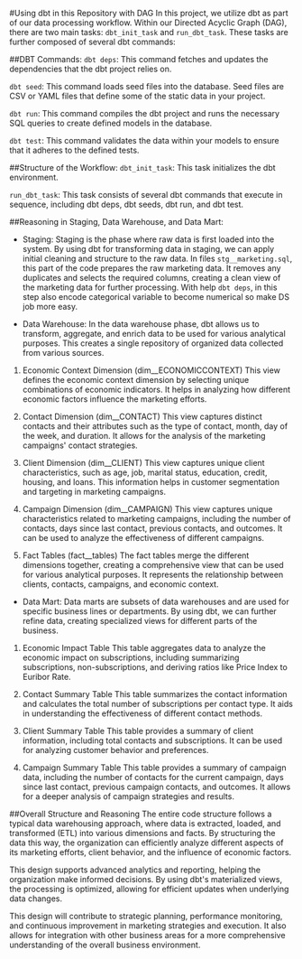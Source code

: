 #Using dbt in this Repository with DAG
In this project, we utilize dbt as part of our data processing workflow. Within our Directed Acyclic Graph (DAG), there are two main tasks: `dbt_init_task` and `run_dbt_task`. These tasks are further composed of several dbt commands:

##DBT Commands:
`dbt deps`: This command fetches and updates the dependencies that the dbt project relies on.

`dbt seed`: This command loads seed files into the database. Seed files are CSV or YAML files that define some of the static data in your project.

`dbt run`: This command compiles the dbt project and runs the necessary SQL queries to create defined models in the database.

`dbt test`: This command validates the data within your models to ensure that it adheres to the defined tests.



##Structure of the Workflow:
`dbt_init_task`: This task initializes the dbt environment.

`run_dbt_task`: This task consists of several dbt commands that execute in sequence, including dbt deps, dbt seeds, dbt run, and dbt test.


##Reasoning in Staging, Data Warehouse, and Data Mart:
* Staging: Staging is the phase where raw data is first loaded into the system. By using dbt for transforming data in staging, we can apply initial cleaning and structure to the raw data. In files `stg__marketing.sql`, this part of the code prepares the raw marketing data. It removes any duplicates and selects the required columns, creating a clean view of the marketing data for further processing. With help `dbt deps`, in this step also encode categorical variable to become numerical so make DS job more easy.

* Data Warehouse: In the data warehouse phase, dbt allows us to transform, aggregate, and enrich data to be used for various analytical purposes. This creates a single repository of organized data collected from various sources.

1. Economic Context Dimension (dim__ECONOMICCONTEXT)
This view defines the economic context dimension by selecting unique combinations of economic indicators. It helps in analyzing how different economic factors influence the marketing efforts.

2. Contact Dimension (dim__CONTACT)
This view captures distinct contacts and their attributes such as the type of contact, month, day of the week, and duration. It allows for the analysis of the marketing campaigns' contact strategies.

3. Client Dimension (dim__CLIENT)
This view captures unique client characteristics, such as age, job, marital status, education, credit, housing, and loans. This information helps in customer segmentation and targeting in marketing campaigns.

4. Campaign Dimension (dim__CAMPAIGN)
This view captures unique characteristics related to marketing campaigns, including the number of contacts, days since last contact, previous contacts, and outcomes. It can be used to analyze the effectiveness of different campaigns.

5. Fact Tables (fact__tables)
The fact tables merge the different dimensions together, creating a comprehensive view that can be used for various analytical purposes. It represents the relationship between clients, contacts, campaigns, and economic context.

* Data Mart: Data marts are subsets of data warehouses and are used for specific business lines or departments. By using dbt, we can further refine data, creating specialized views for different parts of the business.

1. Economic Impact Table
This table aggregates data to analyze the economic impact on subscriptions, including summarizing subscriptions, non-subscriptions, and deriving ratios like Price Index to Euribor Rate.

2. Contact Summary Table
This table summarizes the contact information and calculates the total number of subscriptions per contact type. It aids in understanding the effectiveness of different contact methods.

3. Client Summary Table
This table provides a summary of client information, including total contacts and subscriptions. It can be used for analyzing customer behavior and preferences.

4. Campaign Summary Table
This table provides a summary of campaign data, including the number of contacts for the current campaign, days since last contact, previous campaign contacts, and outcomes. It allows for a deeper analysis of campaign strategies and results.

##Overall Structure and Reasoning
The entire code structure follows a typical data warehousing approach, where data is extracted, loaded, and transformed (ETL) into various dimensions and facts. By structuring the data this way, the organization can efficiently analyze different aspects of its marketing efforts, client behavior, and the influence of economic factors.

This design supports advanced analytics and reporting, helping the organization make informed decisions. By using dbt's materialized views, the processing is optimized, allowing for efficient updates when underlying data changes.

This design will contribute to strategic planning, performance monitoring, and continuous improvement in marketing strategies and execution. It also allows for integration with other business areas for a more comprehensive understanding of the overall business environment.




